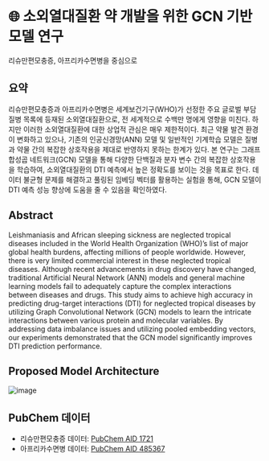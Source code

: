 # 🌐 소외열대질환 약 개발을 위한 GCN 기반 모델 연구
리슈만편모충증, 아프리카수면병을 중심으로

## 요약
리슈만편모충증과 아프리카수면병은 세계보건기구(WHO)가 선정한 주요 글로벌 부담 질병 목록에 등재된 소외열대질환으로, 전 세계적으로 수백만 명에게 영향을 미친다. 하지만 이러한 소외열대질환에 대한 상업적 관심은 매우 제한적이다. 최근 약물 발견 환경이 변화하고 있으나, 기존의 인공신경망(ANN) 모델 및 일반적인 기계학습 모델은 질병과 약물 간의 복잡한 상호작용을 제대로 반영하지 못하는 한계가 있다. 본 연구는 그래프 합성곱 네트워크(GCN) 모델을 통해 다양한 단백질과 분자 변수 간의 복잡한 상호작용을 학습하여, 소외열대질환의 DTI 예측에서 높은 정확도를 보이는 것을 목표로 한다. 데이터 불균형 문제를 해결하고 풀링된 임베딩 벡터를 활용하는 실험을 통해, GCN 모델이 DTI 예측 성능 향상에 도움을 줄 수 있음을 확인하였다.

## Abstract
Leishmaniasis and African sleeping sickness are neglected tropical diseases included in the World Health Organization (WHO)’s list of major global health burdens, affecting millions of people worldwide. However, there is very limited commercial interest in these neglected tropical diseases. Although recent advancements in drug discovery have changed, traditional Artificial Neural Network (ANN) models and general machine learning models fail to adequately capture the complex interactions between diseases and drugs. This study aims to achieve high accuracy in predicting drug-target interactions (DTI) for neglected tropical diseases by utilizing Graph Convolutional Network (GCN) models to learn the intricate interactions between various protein and molecular variables. By addressing data imbalance issues and utilizing pooled embedding vectors, our experiments demonstrated that the GCN model significantly improves DTI prediction performance. 

## Proposed Model Architecture
![image](https://github.com/hufsproject/SNA/assets/172377969/c764b3b1-746a-418e-8720-77eca28499cc)


## PubChem 데이터
- 리슈만편모충증 데이터: [PubChem AID 1721](https://pubchem.ncbi.nlm.nih.gov/bioassay/1721)
- 아프리카수면병 데이터: [PubChem AID 485367](https://pubchem.ncbi.nlm.nih.gov/bioassay/485367)
